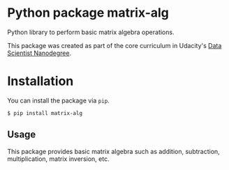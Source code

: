 # Python package matrix-alg
Python library to perform basic matrix algebra operations.

This package was created as part of the core curriculum in Udacity's [Data Scientist Nanodegree](https://www.udacity.com/course/data-scientist-nanodegree--nd025).

# Installation
You can install the package via `pip`.
```shell
$ pip install matrix-alg
```

## Usage
This package provides basic matrix algebra such as addition, subtraction, multiplication, matrix inversion, etc.

